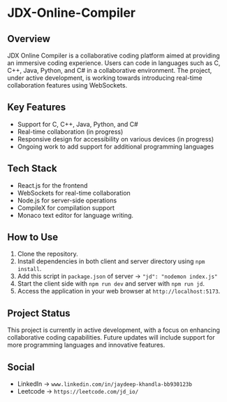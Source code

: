 # JDX-Online-Compiler

## Overview

JDX Online Compiler is a collaborative coding platform aimed at providing an immersive coding experience. Users can code in languages such as C, C++, Java, Python, and C# in a collaborative environment. The project, under active development, is working towards introducing real-time collaboration features using WebSockets.

## Key Features

- Support for C, C++, Java, Python, and C#
- Real-time collaboration (in progress)
- Responsive design for accessibility on various devices (in progress)
- Ongoing work to add support for additional programming languages

## Tech Stack

- React.js for the frontend
- WebSockets for real-time collaboration
- Node.js for server-side operations
- CompileX for compilation support
- Monaco text editor for language writing.

## How to Use

1. Clone the repository.
2. Install dependencies in both client and server directory using `npm install`.
3. Add this script in `package.json` of server -> `"jd": "nodemon index.js"`
4. Start the client side with `npm run dev` and server with `npm run jd`.
5. Access the application in your web browser at `http://localhost:5173`.

## Project Status

This project is currently in active development, with a focus on enhancing collaborative coding capabilities. Future updates will include support for more programming languages and innovative features.

## Social

- LinkedIn -> `www.linkedin.com/in/jaydeep-khandla-bb930123b`
- Leetcode -> `https://leetcode.com/jd_io/`
